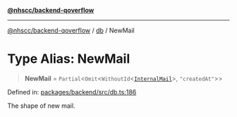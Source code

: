 [**@nhscc/backend-qoverflow**](../../README.md)

***

[@nhscc/backend-qoverflow](../../README.md) / [db](../README.md) / NewMail

# Type Alias: NewMail

> **NewMail** = `Partial`\<`Omit`\<`WithoutId`\<[`InternalMail`](InternalMail.md)\>, `"createdAt"`\>\>

Defined in: [packages/backend/src/db.ts:186](https://github.com/nhscc/qoverflow.api.hscc.bdpa.org/blob/e58635515aaccbecfff868b37cbae9a64bb762c2/packages/backend/src/db.ts#L186)

The shape of new mail.
